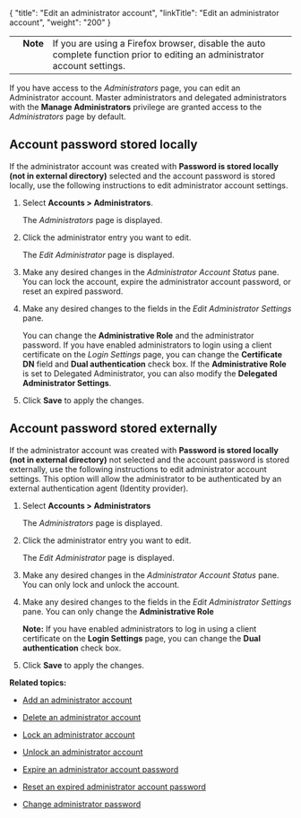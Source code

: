 {
    "title": "Edit an administrator account",
    "linkTitle": "Edit an administrator account",
    "weight": "200"
}<table cellpadding="0" cellspacing="0">
   <col/>
   <col/>
   <col/>
      <tr>
         <td valign="top">         </td>
         <td valign="top"><span><b>Note</b></span>
         </td>
         <td data-mc-autonum="&lt;b&gt;Note&lt;/b&gt;" valign="top">If you are using a Firefox browser, disable the auto complete function prior to editing an administrator account settings.         </td>
      </tr>
</table>

If you have access to the *Administrators* page, you can edit an Administrator account. Master administrators and delegated administrators with the **Manage Administrators** privilege are granted access to the *Administrators* page by default.

## Account password stored locally

If the administrator account was created with **Password is stored locally (not in external directory)** selected and the account password is stored locally, use the following instructions to edit administrator account settings.

1.  Select **Accounts > Administrators**.  
    The *Administrators* page is displayed.
2.  Click the administrator entry you want to edit.  
    The *Edit Administrator* page is displayed.
3.  Make any desired changes in the *Administrator Account Status* pane. You can lock the account, expire the administrator account password, or reset an expired password.
4.  Make any desired changes to the fields in the *Edit Administrator Settings* pane.  
    You can change the **Administrative Role** and the administrator password. If you have enabled administrators to login using a client certificate on the *Login Settings* page, you can change the **Certificate DN** field and **Dual authentication** check box. If the **Administrative Role** is set to Delegated Administrator, you can also modify the **Delegated Administrator Settings**.
5.  Click **Save** to apply the changes.

## Account password stored externally

If the administrator account was created with **Password is stored locally (not in external directory)** not selected and the account password is stored externally, use the following instructions to edit administrator account settings. This option will allow the administrator to be authenticated by an external authentication agent (Identity provider).

1.  Select **Accounts > Administrators**  
    The *Administrators* page is displayed.
2.  Click the administrator entry you want to edit.  
    The *Edit Administrator* page is displayed.
3.  Make any desired changes in the *Administrator Account Status* pane. You can only lock and unlock the account.
4.  Make any desired changes to the fields in the *Edit Administrator Settings* pane. You can only change the **Administrative Role**  
    **Note:** If you have enabled administrators to log in using a client certificate on the **Login Settings** page, you can change the **Dual authentication** check box.  
5.  Click **Save** to apply the changes.

**Related topics:**

-   [Add an administrator account](../t_st_add_administrator_account)
-   [Delete an administrator account](../t_st_delete_administrator_account)
-   [Lock an administrator account](../t_st_lock_administrator_account)
-   [Unlock an administrator account](../t_st_unlock_administrator_account)
-   [Expire an administrator account password](../t_st_expire_administrator_account_password)
-   [Reset an expired administrator account password](../t_st_reset_expired_administrator_account_password)
-   [Change administrator password](../t_st_change_administrator_password)

